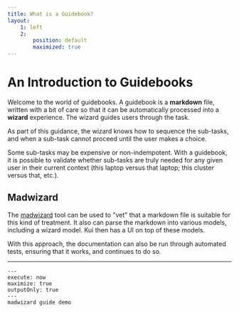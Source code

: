 ```yaml
---
title: What is a Guidebook?
layout:
    1: left
    2: 
        position: default
        maximized: true
---
```


# An Introduction to Guidebooks

Welcome to the world of guidebooks. A guidebook is a **markdown**
file, written with a bit of care so that it can be automatically
processed into a **wizard** experience. The wizard guides users
through the task.

As part of this guidance, the wizard knows how to sequence the
sub-tasks, and when a sub-task cannot proceed until the user makes a
choice.

Some sub-tasks may be expensive or non-indempotent. With a guidebook,
it is possible to validate whether sub-tasks are truly needed for any
given user in their current context (this laptop versus that laptop;
this cluster versus that, etc.).

## Madwizard

The [madwizard](https://github.com/guidebooks/madwizard) tool can be
used to "vet" that a markdown file is suitable for this kind of
treatment. It also can parse the markdown into various models,
including a wizard model. Kui then has a UI on top of these models.

With this approach, the documentation can also be run through
automated tests, ensuring that it works, and continues to do so.

---

```shell
---
execute: now
maximize: true
outputOnly: true
---
madwizard guide demo
```
